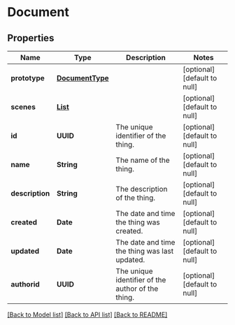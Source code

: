 # Document
## Properties

| Name | Type | Description | Notes |
|------------ | ------------- | ------------- | -------------|
| **prototype** | [**DocumentType**](DocumentType.md) |  | [optional] [default to null] |
| **scenes** | [**List**](Scene.md) |  | [optional] [default to null] |
| **id** | **UUID** | The unique identifier of the thing. | [optional] [default to null] |
| **name** | **String** | The name of the thing. | [optional] [default to null] |
| **description** | **String** | The description of the thing. | [optional] [default to null] |
| **created** | **Date** | The date and time the thing was created. | [optional] [default to null] |
| **updated** | **Date** | The date and time the thing was last updated. | [optional] [default to null] |
| **authorid** | **UUID** | The unique identifier of the author of the thing. | [optional] [default to null] |

[[Back to Model list]](../README.md#documentation-for-models) [[Back to API list]](../README.md#documentation-for-api-endpoints) [[Back to README]](../README.md)

